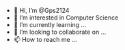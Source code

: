 - 👋 Hi, I’m @Gps2124
- 👀 I’m interested in Computer Science
- 🌱 I’m currently learning ...
- 💞️ I’m looking to collaborate on ...
- 📫 How to reach me ...

<!---
Gps2124/Gps2124 is a ✨ special ✨ repository because its `README.md` (this file) appears on your GitHub profile.
You can click the Preview link to take a look at your changes.
--->
